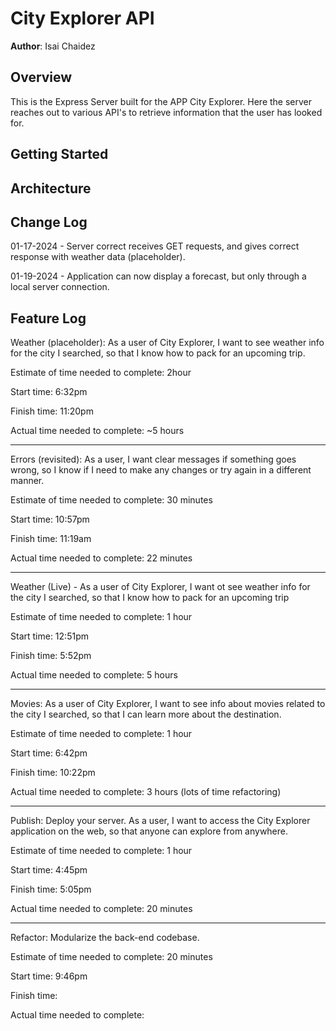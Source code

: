 # City Explorer API 

**Author**: Isai Chaidez

## Overview

This is the Express Server built for the APP City Explorer. Here the server reaches out to various API's to retrieve information that the user has looked for.

## Getting Started
<!-- What are the steps that a user must take in order to build this app on their own machine and get it running? -->

## Architecture
<!-- Provide a detailed description of the application design. What technologies (languages, libraries, etc) you're using, and any other relevant design information. -->

## Change Log

01-17-2024 - Server correct receives GET requests, and gives correct response with weather data (placeholder). 

01-19-2024 - Application can now display a forecast, but only through a local server connection.

## Feature Log

Weather (placeholder): As a user of City Explorer, I want to see weather info for the city I searched, so that I know how to pack for an upcoming trip.

Estimate of time needed to complete: 2hour

Start time: 6:32pm

Finish time: 11:20pm

Actual time needed to complete: ~5 hours

--- 

Errors (revisited): As a user, I want clear messages if something goes wrong, so I know if I need to make any changes or try again in a different manner.

Estimate of time needed to complete: 30 minutes

Start time: 10:57pm

Finish time: 11:19am

Actual time needed to complete: 22 minutes
    
--- 

Weather (Live) - As a user of City Explorer, I want ot see weather info for the city I searched, so that I know how to pack for an upcoming trip 

Estimate of time needed to complete: 1 hour

Start time: 12:51pm

Finish time: 5:52pm

Actual time needed to complete: 5 hours

---

Movies: As a user of City Explorer, I want to see info about movies related to the city I searched, so that I can learn more about the destination.

Estimate of time needed to complete: 1 hour

Start time: 6:42pm

Finish time: 10:22pm

Actual time needed to complete: 3 hours (lots of time refactoring)

---

Publish: Deploy your server. As a user, I want to access the City Explorer application on the web, so that anyone can explore from anywhere.

Estimate of time needed to complete: 1 hour

Start time: 4:45pm

Finish time: 5:05pm

Actual time needed to complete: 20 minutes

---

Refactor: Modularize the back-end codebase.

Estimate of time needed to complete: 20 minutes

Start time: 9:46pm

Finish time: 

Actual time needed to complete: 
